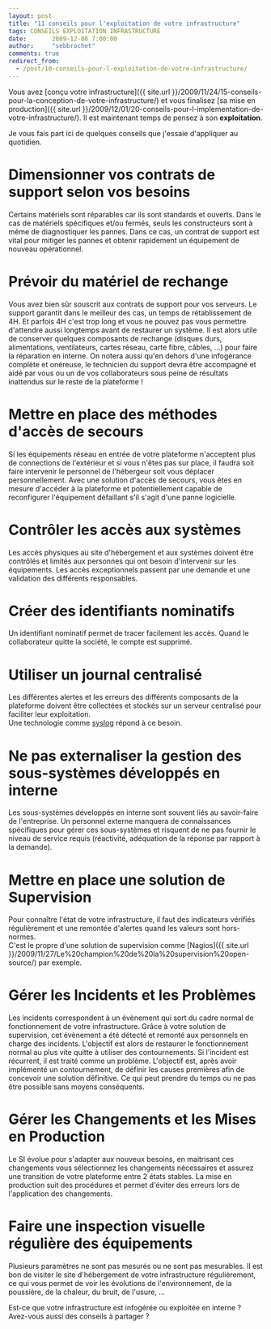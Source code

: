 ```yaml
---
layout: post
title: "11 conseils pour l'exploitation de votre infrastructure"
tags: CONSEILS EXPLOITATION INFRASTRUCTURE 
date:       2009-12-08 7:00:00
author:     "sebbrochet"
comments: true
redirect_from:
  - /post/10-conseils-pour-l-exploitation-de-votre-infrastructure/
---
```


Vous avez [conçu votre infrastructure]({{ site.url }}/2009/11/24/15-conseils-pour-la-conception-de-votre-infrastructure/) et vous finalisez [sa mise en production]({{ site.url }}/2009/12/01/20-conseils-pour-l-implementation-de-votre-infrastructure/).
Il est maintenant temps de pensez à son **exploitation**.  

Je vous fais part ici de quelques conseils que j'essaie d'appliquer au quotidien.  

# Dimensionner vos contrats de support selon vos besoins
Certains matériels sont réparables  car ils sont standards et ouverts. Dans le cas de matériels spécifiques et/ou fermés, seuls les constructeurs sont à même de diagnostiquer les pannes. Dans ce cas, un contrat de support est vital pour mitiger les pannes et obtenir rapidement un équipement de nouveau opérationnel.

# Prévoir du matériel de rechange
Vous avez bien sûr souscrit aux contrats de support pour vos serveurs. Le support garantit dans le meilleur des cas, un temps de rétablissement de 4H. Et parfois 4H c'est trop long et vous ne pouvez pas vous permettre d'attendre aussi longtemps avant de restaurer un système. Il est alors utile de conserver quelques composants de rechange (disques durs, alimentations, ventilateurs, cartes réseau, carte fibre, câbles, ...) pour faire la réparation en interne.
On notera aussi qu'en dehors d'une infogérance complète et onéreuse, le technicien du support devra être accompagné et aidé par vous ou un de vos collaborateurs sous peine de résultats inattendus sur le reste de la plateforme !

# Mettre en place des méthodes d'accès de secours
Si les équipements réseau en entrée de votre plateforme n'acceptent plus de connections de l'extérieur et si vous n'êtes pas sur place, il faudra soit faire intervenir le personnel de l'hébergeur soit vous déplacer personnellement. Avec une solution d'accès de secours, vous êtes en mesure d'accéder à la plateforme et potentiellement capable de reconfigurer l'équipement défaillant s'il s'agit d'une panne logicielle.

# Contrôler les accès aux systèmes
Les accès physiques au site d'hébergement et aux systèmes doivent être contrôlés et limités aux personnes qui ont besoin d'intervenir sur les équipements.
Les accès exceptionnels passent par une demande et une validation des différents responsables.

# Créer des identifiants nominatifs
Un identifiant nominatif permet de tracer facilement les accès. Quand le collaborateur quitte la société, le compte est supprimé.

# Utiliser un journal centralisé
Les différentes alertes et les erreurs des différents composants de la plateforme doivent être collectées et stockés sur un serveur centralisé pour faciliter  leur exploitation.  
Une technologie comme [syslog](http://fr.wikipedia.org/wiki/Syslog) répond à ce besoin.

# Ne pas externaliser la gestion des sous-systèmes développés en interne
Les sous-systèmes développés en interne sont souvent liés au savoir-faire de l'entreprise. Un personnel externe manquera de connaissances spécifiques pour gérer ces sous-systèmes et risquent de ne pas fournir le niveau de service requis (réactivité, adéquation de la réponse par rapport à la demande).

# Mettre en place une solution de Supervision
Pour connaître l'état de votre infrastructure, il faut des indicateurs vérifiés régulièrement et une remontée d'alertes quand les valeurs sont hors-normes.  
C'est le propre d'une solution de supervision comme [Nagios]({{ site.url }}/2009/11/27/Le%20champion%20de%20la%20supervision%20open-source/) par exemple.

# Gérer les Incidents et les Problèmes
Les incidents correspondent à un évènement qui sort du cadre normal de fonctionnement de votre infrastructure. Grâce à votre solution de supervision, cet évènement a été détecté et remonté aux personnels en charge des incidents. L'objectif est alors de restaurer le fonctionnement normal au plus vite quitte à utiliser des contournements. Si l'incident est récurrent, il est traité comme un problème. L'objectif est, après avoir implémenté un contournement, de définir les causes premières afin de concevoir une solution définitive. Ce qui peut prendre du temps ou ne pas être possible sans moyens conséquents.

# Gérer les Changements et les Mises en Production
Le SI évolue pour s'adapter aux nouveux besoins, en maitrisant ces changements vous sélectionnez les changements nécessaires et assurez une transition de votre plateforme entre 2 états stables. La mise en production suit des procédures et permet d'éviter des erreurs lors de l'application des changements.

# Faire une inspection visuelle régulière des équipements
Plusieurs paramètres ne sont pas mesurés ou ne sont pas mesurables. Il est bon de visiter le site d'hébergement de votre infrastructure régulièrement, ce qui vous permet de voir les évolutions de l'environnement, de la poussière, de la chaleur, du bruit, de l'usure, ...


Est-ce que votre infrastructure est infogérée ou exploitée en interne ?  
Avez-vous aussi des conseils à partager ?  